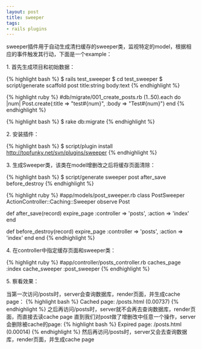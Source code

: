 ```yaml
---
layout: post
title: sweeper
tags:
- rails plugins
---
```

sweeper插件用于自动生成清扫缓存的sweeper类，监视特定的model，根据相应的事件触发其行动，下面是一个example：

1\. 首先生成项目和初始数据：

{% highlight bash %}
$ rails test_sweeper
$ cd test_sweeper
$ script/generate scaffold post title:string body:text
{% endhighlight %}

{% highlight ruby %}
#db/migrate/001_create_posts.rb
(1..50).each do |num|
  Post.create(:title => "test#{num}", :body => "Test#{num}")
end
{% endhighlight %}

{% highlight bash %}
$ rake db:migrate
{% endhighlight %}

2\. 安装插件：

{% highlight bash %}
$ script/plugin install http://topfunky.net/svn/plugins/sweeper
{% endhighlight %}

3\. 生成Sweeper类，该类在model增删改之后将缓存页面清除：

{% highlight bash %}
$ script/generate sweeper post after_save before_destroy
{% endhighlight %}

{% highlight ruby %}
#app/models/post_sweeper.rb
class PostSweeper  ActionController::Caching::Sweeper
  observe Post

  def after_save(record)
    expire_page :controller => 'posts', :action => 'index'
  end

  def before_destroy(record)
    expire_page :controller => 'posts', :action => 'index'
  end
end
{% endhighlight %}

4\. 在controller中指定缓存页面和sweeper类：

{% highlight ruby %}
#app/controller/posts_controller.rb
caches_page :index
cache_sweeper :post_sweeper
{% endhighlight %}

5\. 察看效果：

当第一次访问/posts时，server会查询数据库，render页面，并生成cache page：
{% highlight bash %}
Cached page: /posts.html (0.00737)
{% endhighlight %}
之后再访问/posts时，server就不会再去查询数据库，render页面，而直接去读cache page
直到我们对post做了增删改中任意一个操作，server会删除被cache的page: 
{% highlight bash %}
Expired page: /posts.html (0.00014)
{% endhighlight %}
然后再访问/posts时，server又会去查询数据库，render页面，并生成cache page

